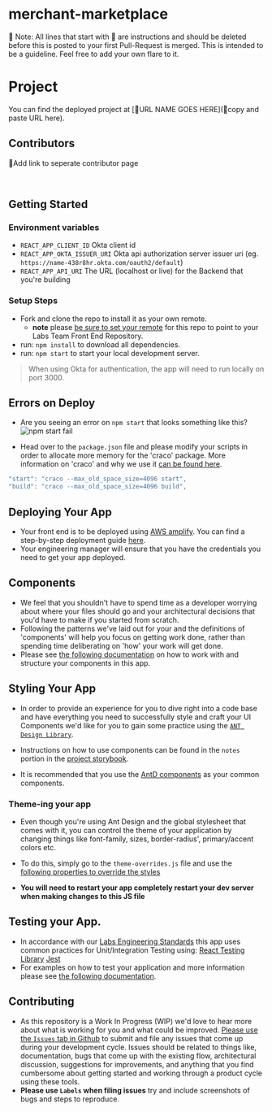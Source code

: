 # merchant-marketplace

🚫 Note: All lines that start with 🚫 are instructions and should be deleted before this is posted to your first Pull-Request is merged. This is intended to be a guideline. Feel free to add your own flare to it.

# Project

You can find the deployed project at [🚫URL NAME GOES HERE](🚫copy and paste URL here).

## Contributors

🚫Add link to seperate contributor page

<br/>

## Getting Started

### Environment variables

- `REACT_APP_CLIENT_ID` Okta client id
- `REACT_APP_OKTA_ISSUER_URI` Okta api authorization server issuer uri (eg. `https://name-438r8hr.okta.com/oauth2/default`)
- `REACT_APP_API_URI` The URL (localhost or live) for the Backend that you're building

### Setup Steps

- Fork and clone the repo to install it as your own remote.
  - **note** please [be sure to set your remote](https://help.github.jp/enterprise/2.11/user/articles/changing-a-remote-s-url/) for this repo to point to your Labs Team Front End Repository.
- run: `npm install` to download all dependencies.
- run: `npm start` to start your local development server.

> When using Okta for authentication, the app will need to run locally on port 3000.

## Errors on Deploy

- Are you seeing an error on `npm start` that looks something like this?
  ![npm start fail](https://tk-assets.lambdaschool.com/e1b1f8c9-612d-4744-b413-36ebf29f0337_image4.png)

- Head over to the `package.json` file and please modify your scripts in order to allocate more memory for the 'craco' package. More information on 'craco' and why we use it [can be found here](https://github.com/gsoft-inc/craco).

```js
"start": "craco --max_old_space_size=4096 start",
"build": "craco --max_old_space_size=4096 build",
```

## Deploying Your App

- Your front end is to be deployed using [AWS amplify](https://aws.amazon.com/amplify/). You can find a step-by-step deployment guide [here](./DEPLOYMENT_GUIDE.md).
- Your engineering manager will ensure that you have the credentials you need to get your app deployed.

## Components

- We feel that you shouldn't have to spend time as a developer worrying about where your files should go and your architectural decisions that you'd have to make if you started from scratch.
- Following the patterns we've laid out for your and the definitions of 'components' will help you focus on getting work done, rather than spending time deliberating on 'how' your work will get done.
- Please see [the following documentation](./src/components/README.md) on how to work with and structure your components in this app.

## Styling Your App

- In order to provide an experience for you to dive right into a code base and have everything you need to successfully style and craft your UI Components we'd like for you to gain some practice using the [`ANT Design Library`](https://ant.design/).

- Instructions on how to use components can be found in the `notes` portion in the [project storybook](https://lambda-school-labs.github.io/labs-spa-starter/?path=/info/form--example-form).

- It is recommended that you use the [AntD components](https://ant.design/components/overview/) as your common components.

### Theme-ing your app

- Even though you're using Ant Design and the global stylesheet that comes with it, you can control the theme of your application by changing things like font-family, sizes, border-radius', primary/accent colors etc.

- To do this, simply go to the `theme-overrides.js` file and use the[ following properties to override the styles](https://ant.design/docs/react/customize-theme)

- **You will need to restart your app completely restart your dev server when making changes to this JS file**

## Testing your App.

- In accordance with our [Labs Engineering Standards](https://labs.lambdaschool.com/) this app uses common practices for Unit/Integration Testing using:
  [React Testing Library](https://github.com/testing-library/react-testing-library)
  [Jest](https://jestjs.io/)
- For examples on how to test your application and more information please see [the following documentation](./src/__tests__/README.md).

## Contributing

- As this repository is a Work In Progress (WIP) we'd love to hear more about what is working for you and what could be improved. [Please use the `Issues` tab in Github](https://github.com/Lambda-School-Labs/labs-spa-starter/issues) to submit and file any issues that come up during your development cycle. Issues should be related to things like, documentation, bugs that come up with the existing flow, architectural discussion, suggestions for improvements, and anything that you find cumbersome about getting started and working through a product cycle using these tools.
- **Please use `Labels` when filing issues** try and include screenshots of bugs and steps to reproduce.
